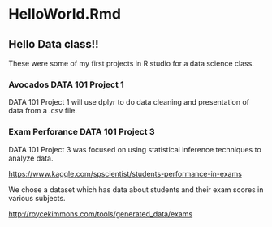# HelloWorld.Rmd
## Hello Data class!!

These were some of my first projects in R studio for a data science class.

### Avocados DATA 101 Project 1
DATA 101 Project 1 will use dplyr to do data cleaning and presentation of data from a .csv file.

### Exam Perforance DATA 101 Project 3

DATA 101 Project 3 was focused on using statistical inference techniques to analyze data.

https://www.kaggle.com/spscientist/students-performance-in-exams

We chose a dataset which has data about students and their exam scores in various subjects.

http://roycekimmons.com/tools/generated_data/exams
